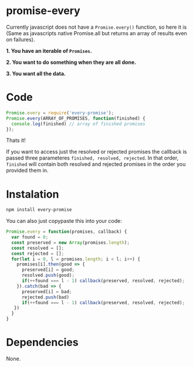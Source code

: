 # promise-every
Currently javascript does not have a `Promise.every()` function, so here it is (Same as javascripts native Promise.all but returns an array of results even on failures).

**1. You have an iterable of **`Promises`**.**

**2. You want to do something when they are all done.**

**3. You want all the data.**

# Code

```javascript
Promise.every = require('every-promise');
Promise.every(ARRAY_OF_PROMISES, function(finished) {
  console.log(finished) // array of finished promises
});
```
Thats it!

If you want to access just the resolved or rejected promises the callback is passed three parameteres `finished, resolved, rejected`.
In that order, `finished` will contain both resolved and rejected promises in the order you provided them in.

# Instalation

```bash
npm install every-promise
```

You can also just copypaste this into your code:

```javascript
Promise.every = function(promises, callback) {
  var found = 0;
  const preserved = new Array(promises.length);
  const resolved = [];
  const rejected = [];
  for(let i = 0, l = promises.length; i < l; i++) {
    promises[i].then(good => {
      preserved[i] = good;
      resolved.push(good);
      if(++found === l - 1) callback(preserved, resolved, rejected);
    }).catch(bad => {
      preserved[i] = bad;
      rejected.push(bad)
      if(++found === l - 1) callback(preserved, resolved, rejected);
   })
  }
}
```

# Dependencies

None.
